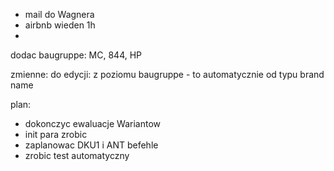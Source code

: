 - mail do Wagnera
- airbnb wieden 1h
- 





dodac baugruppe: MC, 844, HP


zmienne: do edycji:  z poziomu
baugruppe - to automatycznie od typu
brand
name






plan:
- dokonczyc ewaluacje Wariantow
- init para zrobic
- zaplanowac DKU1 i ANT befehle
- zrobic test automatyczny